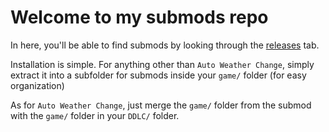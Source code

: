 # Welcome to my submods repo

In here, you'll be able to find submods by looking through the [releases](https://github.com/multimokia/MAS-Submods/releases) tab.


Installation is simple. For anything other than `Auto Weather Change`, simply extract it into a subfolder for submods inside your `game/` folder (for easy organization)

As for `Auto Weather Change`, just merge the `game/` folder from the submod with the `game/` folder in your `DDLC/` folder.